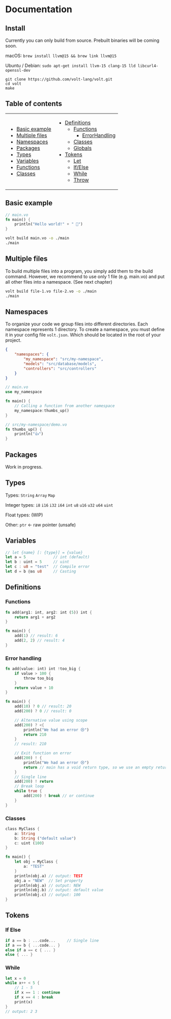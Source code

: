 
# Documentation

## Install

Currently you can only build from source. Prebuilt binaries will be coming soon.

macOS: `brew install llvm@15 && brew link llvm@15`

Ubuntu / Debian: `sudo apt-get install llvm-15 clang-15 lld libcurl4-openssl-dev`

```
git clone https://github.com/volt-lang/volt.git
cd volt
make
```

## Table of contents

<table>
<tr><td>

* [Basic example](#basic-example)
* [Multiple files](#multiple-files)
* [Namespaces](#namespaces)
* [Packages](#packages)
* [Types](#types)
* [Variables](#variables)
* [Functions](#functions)
* [Classes](#classes)

</td><td>

* [Definitions](#definitions)
    * [Functions](#functions)
        * [ErrorHandling](#error-handling)
    * [Classes](#classes)
    * [Globals](#globals)
* [Tokens](#tokens)
    * [Let](#variables)
    * [If/Else](#if-else)
    * [While](#while)
    * [Throw](#error-handling)

</td></tr>
</table>

## Basic example

```rust
// main.vo
fn main() {
    println("Hello world!" + " 🎉")
}
```

```sh
volt build main.vo -o ./main
./main
```

## Multiple files

To build multiple files into a program, you simply add them to the build command. However, we recommend to use only 1 file (e.g. main.vo) and put all other files into a namespace. (See next chapter)

```sh
volt build file-1.vo file-2.vo -o ./main
./main
```

## Namespaces

To organize your code we group files into different directories. Each namespace represents 1 directory. To create a namespace, you must define it in your config file `volt.json`. Which should be located in the root of your project.

```json
{
    "namespaces": {
        "my_namespace": "src/my-namespace",
        "models": "src/database/models",
        "controllers": "src/controllers"
    }
}
```

```rust
// main.vo
use my_namespace

fn main() {
    // Calling a function from another namespace
    my_namespace:thumbs_up()
}
```

```rust
// src/my-namespace/demo.vo
fn thumbs_up() {
    println("👍")
}
```

## Packages

Work in progress.

## Types

Types: `String` `Array` `Map`

Integer types: `i8` `i16` `i32` `i64` `int` `u8` `u16` `u32` `u64` `uint`

Float types: (WIP)

Other: `ptr` <- raw pointer (unsafe)

## Variables

```rust
// let {name} [: {type}] = {value}
let a = 5            // int (default)
let b : uint = 5     // uint
let c : u8 = "test"  // Compile error
let d = b @as u8     // Casting
```

## Definitions

### Functions

```rust
fn add(arg1: int, arg2: int (5)) int {
    return arg1 + arg2
}

fn main() {
    add(1) // result: 6
    add(2, 2) // result: 4
}
```

### Error handling

```rust
fn add(value: int) int !too_big {
    if value > 100 {
        throw too_big
    }
    return value + 10
}

fn main() {
    add(10) ? 0 // result: 20
    add(200) ? 0 // result: 0

    // Alternative value using scope
    add(200) ? <{
        println("We had an error 😢")
        return 210
    }
    // result: 210

    // Exit function on error
    add(200) ! {
        println("We had an error 😢")
        return // main has a void return type, so we use an empty return
    }
    // Single line
    add(200) ! return
    // Break loop
    while true {
        add(200) ! break // or continue
    }
}
```

### Classes

```rust
class MyClass {
    a: String
    b: String ("default value")
    c: uint (100)
}

fn main() {
    let obj = MyClass {
        a: "TEST"
    }
    println(obj.a) // output: TEST
    obj.a = "NEW"  // Set property
    println(obj.a) // output: NEW
    println(obj.b) // output: default value
    println(obj.c) // output: 100
}
```

## Tokens

### If Else

```rust
if a == b : ...code...     // Single line
if a == b { ...code... }
else if a == c { ... }
else { ... }
```

### While

```rust
let x = 0
while x++ < 5 {
    // 1 - 5
    if x == 1 : continue
    if x == 4 : break
    print(x)
}
// output: 2 3
```
